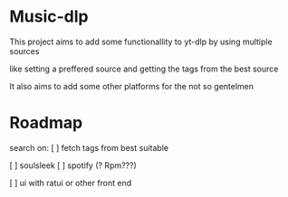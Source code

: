 # Music-dlp

This project aims to add some functionallity to yt-dlp by using multiple sources

like setting a preffered source and getting the tags from the best source

It also aims to add some other platforms for the not so gentelmen

# Roadmap

search on:
[ ] fetch tags from best suitable

[ ] soulsleek
[ ] spotify (? Rpm???)



[ ]  ui with ratui or other front end

